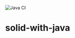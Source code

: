 ![Java CI](https://github.com/fawadmalik/solid-with-java/workflows/Java%20CI/badge.svg)
# solid-with-java
